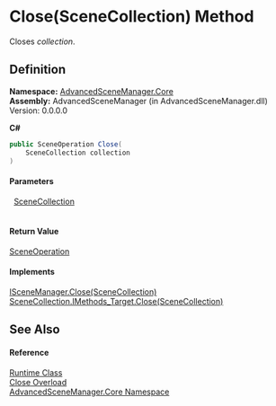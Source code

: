 # Close(SceneCollection) Method


Closes *collection*.



## Definition
**Namespace:** <a href="N_AdvancedSceneManager_Core.md">AdvancedSceneManager.Core</a>  
**Assembly:** AdvancedSceneManager (in AdvancedSceneManager.dll) Version: 0.0.0.0

**C#**
``` C#
public SceneOperation Close(
	SceneCollection collection
)
```



#### Parameters
<dl><dt>  <a href="T_AdvancedSceneManager_Models_SceneCollection.md">SceneCollection</a></dt><dd> </dd></dl>

#### Return Value
<a href="T_AdvancedSceneManager_Core_SceneOperation.md">SceneOperation</a>

#### Implements
<a href="M_AdvancedSceneManager_DependencyInjection_ISceneManager_Close_2.md">ISceneManager.Close(SceneCollection)</a>  
<a href="M_AdvancedSceneManager_Models_SceneCollection_IMethods_Target_Close.md">SceneCollection.IMethods_Target.Close(SceneCollection)</a>  


## See Also


#### Reference
<a href="T_AdvancedSceneManager_Core_Runtime.md">Runtime Class</a>  
<a href="Overload_AdvancedSceneManager_Core_Runtime_Close.md">Close Overload</a>  
<a href="N_AdvancedSceneManager_Core.md">AdvancedSceneManager.Core Namespace</a>  
